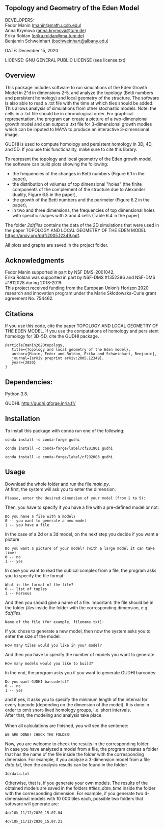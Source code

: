## Topology and Geometry of the Eden Model

DEVELOPERS: <br />
Fedor Manin (manin@math.ucsb.edu) <br />
Anna Krymova (anna.krymova@tum.de) <br />
Erika Roldan (erika.roldan@ma.tum.de) <br />
Benjamin Schweinhart (bschweinhart@albany.edu) <br />



DATE: December 15, 2020

LICENSE: GNU GENERAL PUBLIC LICENSE (see license.txt)

## Overview 
This package includes software to run simulations of the Eden Growth Model in Z^d in dimensions 2-5, and analyze the topology (Betti numbers and persistent homology) and local geometry of the structure. The software is also able to read a .txt file with the time at which tiles should be added. This allows analysis of simulations from other stochastic models. Note: the cells in a .txt file should be in chronological order. For graphical representation, the program can create a picture of a two-dimensional growth model and can output a .txt file for 3-dimensional growth modles which can be inputed to MAYA to produce an interactive 3-dimensional image.

GUDHI is used to compute homology and persistent homology in 3D, 4D, and 5D. If you use this functionality, make sure to cite this library.

To represent the topology and local geometry of the Eden growth model, the software can build plots showing the following:
* the frequencies of the changes in Betti numbers (Figure 6.1 in the paper),
* the distribution of volumes of top dimensional "holes" (the finite components of the complement of the structure due to Alexander duality, Figure 6.5 in the paper),
* the growth of the Betti numbers and the perimeter (Figure 6.2 in the paper),
* in two and three dimensions, the frequencies of top dimensional holes with specific shapes with 3 and 4 cells (Table 6.4 in the paper) 

The folder *2d/files* contains the data of the 2D simulations that were used in the paper TOPOLOGY AND LOCAL GEOMETRY OF THE EDEN MODEL https://arxiv.org/pdf/2005.12349.pdf.

All plots and graphs are saved in the project folder.

## Acknowledgments
Fedor Manin supported in part by NSF DMS-2001042. <br />
Erika Roldan was supported in part by NSF-DMS #1352386 and NSF-DMS #1812028 during 2018-2019. <br />
This project received funding from the European Union’s Horizon 2020 research and innovation program under the
Marie Skłodowska-Curie grant agreement No. 754462.


## Citations 

If you use this code, cite the paper TOPOLOGY AND LOCAL GEOMETRY OF THE EDEN MODEL. If you use the computations of homology and persistent homology for 3D-5D, cite the GUDHI package.

```
@article{manin2020topology,
   title={Topology and local geometry of the Eden model},
   author={Manin, Fedor and Roldan, Erika and Schweinhart, Benjamin},
   journal={arXiv preprint arXiv:2005.12349},
   year={2020}
}
```

## Dependencies:

Python 3.8.

GUDHI. http://gudhi.gforge.inria.fr/


## Installation

To install this package with conda run one of the following:
```
conda install -c conda-forge gudhi
```
```
conda install -c conda-forge/label/cf201901 gudhi
```
```
conda install -c conda-forge/label/cf202003 gudhi
```

## Usage
Download the whole folder and run the file *main.py*.<br />
At first, the system will ask you to enter the dimension:
```
Please, enter the desired dimension of your model (from 2 to 5): 
```
Then, you have to specify if you have a file with a pre-defined model or not:
```
Do you have a file with a model? 
0 -- you want to generate a new model 
1 -- you have a file
```
In the case of а 2d or а 3d model, on the next step you decide if you want a picture:
```
Do you want a picture of your model? (with a large model it can take time)  
0 -- no 
1 -- yes
```
In case you want to read the cubical complex from a file, the program asks you to specify the file format:
```
What is the format of the file? 
0 -- list of tuples 
1 -- Perseus
```
And then you should give a name of a file. Important: the file should be in the folder *files* inside the folder with the corresponding dimension, e.g. *5d/files*.
```
Name of the file (for example, filename.txt):
```
If you chose to generate a new model, then now the system asks you to enter the size of the model:
```
How many tiles would you like in your model?
```
And then you have to specify the number of models you want to generate:
```
How many models would you like to build?
```
In the end, the program asks you if you want to generate GUDHI barcodes:
```
Do you want GUDHI barcode(s)? 
0 -- no 
1 -- yes
```
and if yes, it asks you to specify the minimum length of the interval for every barcode (depending on the dimension of the model).
It is done in order to omit short-lived homology groups, i.e. short intervals.
<br />
After that, the modeling and analysis take place.  
<br />
When all calculations are finished, you will see the sentence:
```
WE ARE DONE! CHECK THE FOLDER!
```
Now, you are welcome to check the results in the corresponding folder. 
<br />
In case you have analyzed a model from a file, the program creates a folder that has the name of the file inside the folder with the corresponding dimension.
For example, if you analyze a 3-dimension model from a file *data.txt*, then the analysis results can be found in the folder:
```
3d/data.txt
```
Otherwise, that is, if you generate your own models. The results of the obtained models are saved in the folders *#tiles_date_time* inside the folder with the corresponding dimension.
For example, if you generate two 4-dimensional models with 10 000 tiles each, possible two folders that software will generate are:
```
4d/10k_11/12/2020_15.07.04
```
```
4d/10k_11/12/2020_15.07.21
```




